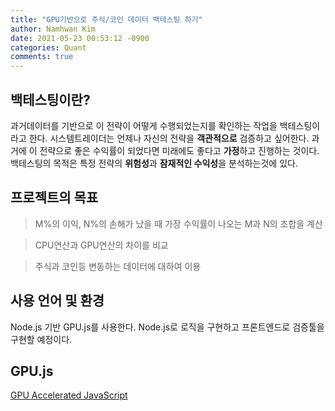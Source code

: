 ```yaml
---
title: "GPU기반으로 주식/코인 데이터 백테스팅 하기"
author: Namhwan Kim
date: 2021-05-23 00:53:12 -0900
categories: Quant
comments: true
---
```

## 백테스팅이란?
과거데이터를 기반으로 이 전략이 어떻게 수행되었는지를 확인하는 작업을 백테스팅이라고 한다. 시스템트레이더는 언제나 자신의 전략을 **객관적으로** 검증하고 싶어한다. 과거에 이 전략으로 좋은 수익률이 되었다면 미래에도 좋다고 **가정**하고 진행하는 것이다. 백테스팅의 목적은 특정 전략의 **위험성**과 **잠재적인 수익성**을 분석하는것에 있다.

## 프로젝트의 목표
> M%의 이익, N%의 손해가 났을 때 가장 수익률이 나오는 M과 N의 조합을 계산

> CPU연산과 GPU연산의 차이를 비교

> 주식과 코인등 변동하는 데이터에 대하여 이용

## 사용 언어 및 환경
Node.js 기반 GPU.js를 사용한다. Node.js로 로직을 구현하고 프론트엔드로 검증툴을 구현할 예정이다. 

## GPU.js
[GPU Accelerated JavaScript](https://github.com/gpujs/gpu.js/)